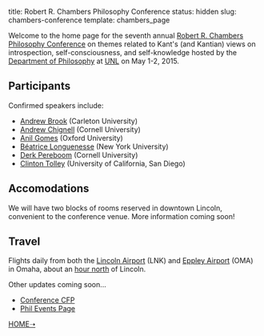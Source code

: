 title: Robert R. Chambers Philosophy Conference
status: hidden
slug: chambers-conference
template: chambers_page

<!-- # Kant on Introspection, Self-Consciousness, and Self-Knowledge -->

Welcome to the home page for the seventh annual [Robert R. Chambers Philosophy
Conference](http://www.unl.edu/philosophy/speaker/speaker/ChambersConference.shtml) on themes related to Kant's (and Kantian) views on introspection,
self-consciousness, and self-knowledge hosted by the [Department of
Philosophy](http://www.unl.edu/philosophy/philosophy) at [UNL](http://www.unl.edu/) on May 1-2, 2015.

## Participants ##

Confirmed speakers include:

- [Andrew Brook](http://carleton.ca/philosophy/people/brook-andrew/) (Carleton University)
- [Andrew Chignell](http://www.chignell.net) (Cornell University)
- [Anil Gomes](http://www.anilgomes.com) (Oxford University)
- [Béatrice Longuenesse](http://philosophy.fas.nyu.edu/object/beatricelonguenesse.html) (New York University)
- [Derk Pereboom](http://derk-pereboom.net) (Cornell University)
- [Clinton Tolley](http://philosophyfaculty.ucsd.edu/faculty/ctolley/) (University of California, San Diego)

## Accomodations ##

We will have two blocks of rooms reserved in downtown Lincoln, convenient to the conference venue. More information coming soon!
<!-- 
- The [Embassy Suites](http://embassysuites3.hilton.com/en/hotels/nebraska/embassy-suites-lincoln-LNKESES/index.html)
- The [Holiday Inn](http://www.ihg.com/holidayinn/hotels/us/en/lincoln/lnkdt/hoteldetail)
 -->
## Travel ##

Flights daily from both the [Lincoln Airport](http://www.lincolnairport.com) (LNK) and [Eppley Airport](http://www.flyoma.com) (OMA) in Omaha, about an [hour north](https://www.google.com/maps/dir/Eppley+Airfield,+4501+Abbott+Drive,+Omaha,+NE+68110/Lincoln,+NE/@41.297008,-95.902026,17z/data=!4m17!4m16!1m5!1m1!1s0x87939aa5e9097ba3:0x1fb780b63c0867bd!2m2!1d-95.893591!2d41.302496!1m5!1m1!1s0x8796be59ca561265:0x633a859b1fd5deb9!2m2!1d-96.675278!2d40.809722!6m3!1i0!2i0!3i0) of Lincoln. 

Other updates coming soon...

- [Conference CFP](|filename|/pages/ChambersCFP.md)
- [Phil Events Page](http://philevents.org/event/show/15076)

[HOME➝](colinmclear.net)